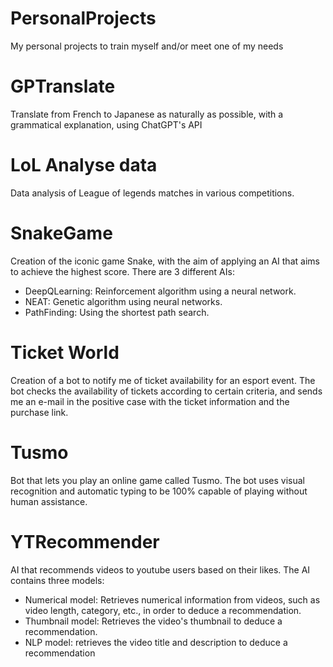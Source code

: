 # PersonalProjects
My personal projects to train myself and/or meet one of my needs

# GPTranslate
Translate from French to Japanese as naturally as possible, with a grammatical explanation, using ChatGPT's API

# LoL Analyse data
Data analysis of League of legends matches in various competitions.

# SnakeGame
Creation of the iconic game Snake, with the aim of applying an AI that aims to achieve the highest score.
There are 3 different AIs:
- DeepQLearning: Reinforcement algorithm using a neural network.
- NEAT: Genetic algorithm using neural networks.
- PathFinding: Using the shortest path search.

# Ticket World
Creation of a bot to notify me of ticket availability for an esport event. The bot checks the availability of tickets according to certain criteria, and sends me an e-mail in the positive case with the ticket information and the purchase link.

# Tusmo
Bot that lets you play an online game called Tusmo. The bot uses visual recognition and automatic typing to be 100% capable of playing without human assistance.

# YTRecommender
AI that recommends videos to youtube users based on their likes. The AI contains three models:
- Numerical model: Retrieves numerical information from videos, such as video length, category, etc., in order to deduce a recommendation.
- Thumbnail model: Retrieves the video's thumbnail to deduce a recommendation.
- NLP model: retrieves the video title and description to deduce a recommendation
